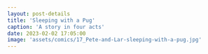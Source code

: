 ```yaml
---
layout: post-details
title: 'Sleeping with a Pug'
caption: 'A story in four acts'
date: 2023-02-02 17:05:00
image: 'assets/comics/17_Pete-and-Lar-sleeping-with-a-pug.jpg'
---
```

